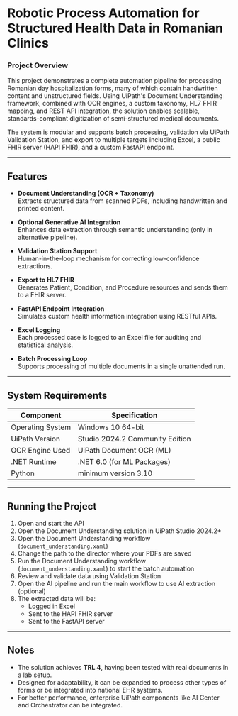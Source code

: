 # Robotic Process Automation for Structured Health Data in Romanian Clinics

### Project Overview

This project demonstrates a complete automation pipeline for processing Romanian day hospitalization forms, many of which contain handwritten content and unstructured fields. Using UiPath's Document Understanding framework, combined with OCR engines, a custom taxonomy, HL7 FHIR mapping, and REST API integration, the solution enables scalable, standards-compliant digitization of semi-structured medical documents.

The system is modular and supports batch processing, validation via UiPath Validation Station, and export to multiple targets including Excel, a public FHIR server (HAPI FHIR), and a custom FastAPI endpoint.

---

## Features

-  **Document Understanding (OCR + Taxonomy)**  
  Extracts structured data from scanned PDFs, including handwritten and printed content.

-  **Optional Generative AI Integration**  
  Enhances data extraction through semantic understanding (only in alternative pipeline).

-  **Validation Station Support**  
  Human-in-the-loop mechanism for correcting low-confidence extractions.

-  **Export to HL7 FHIR**  
  Generates Patient, Condition, and Procedure resources and sends them to a FHIR server.

-  **FastAPI Endpoint Integration**  
  Simulates custom health information integration using RESTful APIs.

-  **Excel Logging**  
  Each processed case is logged to an Excel file for auditing and statistical analysis.

-  **Batch Processing Loop**  
  Supports processing of multiple documents in a single unattended run.

---

## System Requirements

| Component             | Specification                        |
|----------------------|--------------------------------------|
| Operating System      | Windows 10 64-bit                    |
| UiPath Version        | Studio 2024.2 Community Edition      |
| OCR Engine Used       | UiPath Document OCR (ML)             |
| .NET Runtime          | .NET 6.0 (for ML Packages)           |
| Python                | minimum version 3.10                 |

---

## Running the Project

1. Open and start the API 
2. Open the Document Understanding solution in UiPath Studio 2024.2+
3. Open the Document Understanding workflow (`document_understanding.xaml`)
5. Change the path to the director where your PDFs are saved
6. Run the Document Understanding workflow (`document_understanding.xaml`) to start the batch automation
7. Review and validate data using Validation Station
8. Open the AI pipeline and run the main workflow to use AI extraction (optional)
9. The extracted data will be:
   - Logged in Excel
   - Sent to the HAPI FHIR server
   - Sent to the FastAPI server
     

---

## Notes

- The solution achieves **TRL 4**, having been tested with real documents in a lab setup.
- Designed for adaptability, it can be expanded to process other types of forms or be integrated into national EHR systems.
- For better performance, enterprise UiPath components like AI Center and Orchestrator can be integrated.
